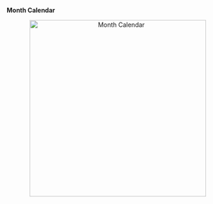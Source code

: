 **Month Calendar**

<div align=center>
<img src="https://user-images.githubusercontent.com/94288727/210132335-0e6d1d1d-1148-4c1a-a617-997dd6408bec.png" alt="Month Calendar" style="height:400px;">
</div>
